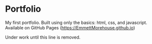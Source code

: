 # Portfolio
My first portfolio. Built using only the basics: html, css, and javascript. Available on GitHub Pages (https://EmmettMorehouse.github.io)

Under work until this line is removed.